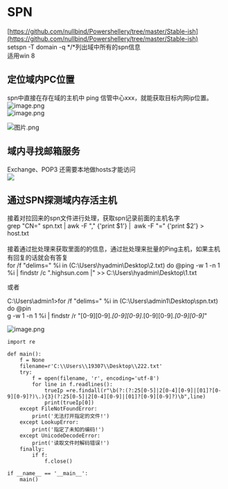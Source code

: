 <a name="eRo5W"></a>
# SPN
[https://github.com/nullbind/Powershellery/tree/master/Stable-ish](https://github.com/nullbind/Powershellery/tree/master/Stable-ish)<br />setspn -T domain -q */*列出域中所有的spn信息<br />适用win 8
<a name="JZImS"></a>
## 定位域内PC位置
spn中直接在存在域的主机中 ping 信管中心xxx，就能获取目标内网ip位置。<br />![image.png](https://cdn.nlark.com/yuque/0/2022/png/1345801/1646276347425-365faca0-c66a-4de8-ab78-30bfa741a6f6.png#clientId=uce5de383-e006-4&from=paste&height=194&id=u06ad0779&originHeight=258&originWidth=764&originalType=binary&ratio=1&size=112924&status=done&style=none&taskId=u13b51727-20d2-4947-8f8c-6678dc79dcc&width=573)<br />![image.png](https://cdn.nlark.com/yuque/0/2022/png/1345801/1646276373285-087f37af-25f7-4050-aaa7-957884c49daa.png#clientId=uce5de383-e006-4&from=paste&height=149&id=ua1848f27&originHeight=199&originWidth=705&originalType=binary&ratio=1&size=46478&status=done&style=none&taskId=uec9d94c4-9fa2-4e55-8ef1-dd1afb55c70&width=529)

![图片.png](https://cdn.nlark.com/yuque/0/2021/png/1345801/1611400553056-4bb7d4bf-5e77-4a6f-a33f-586f4c6e3ce4.png#height=426&id=hDYK9&originHeight=851&originWidth=1722&originalType=binary&ratio=1&size=388826&status=done&style=none&width=861)

<a name="ccvja"></a>
## 域内寻找邮箱服务
Exchange、POP3 还需要本地做hosts才能访问<br />![](https://cdn.nlark.com/yuque/0/2021/png/1345801/1611400894173-1c87142f-2768-4a66-8054-765d22d88ebf.png#height=456&id=DsdMT&originHeight=608&originWidth=644&originalType=binary&ratio=1&status=done&style=none&width=483)
<a name="wXjJx"></a>
## 通过SPN探测域内存活主机
接着对拉回来的spn文件进行处理，获取spn记录前面的主机名字<br />grep "CN=" spn.txt | awk -F "," {'print $1'} |  awk -F "=" {'print $2'} > host.txt<br /> <br />接着通过批处理来获取里面的的信息，通过批处理来批量的Ping主机，如果主机有回复的话就会有答复<br />for /f "delims=" %i in (C:\Users\hyadmin\Desktop\2.txt) do @ping -w 1 -n 1 %i | findstr /c ".highsun.com |" >> C:\Users\hyadmin\Desktop\1.txt

或者

C:\Users\admin1>for /f "delims=" %i in (C:\Users\admin1\Desktop\spn.txt) do @pin<br />g -w 1 -n 1 %i | findstr /r "[0-9][0-9]*\.[0-9][0-9]*\.[0-9][0-9]*\.[0-9][0-9]*"


![image.png](https://cdn.nlark.com/yuque/0/2021/png/1345801/1629358787295-2f4e817a-2949-4907-a45b-92015b650b60.png#height=365&id=bLxC0&originHeight=486&originWidth=660&originalType=binary&ratio=1&size=48620&status=done&style=none&width=495)

```
import re

def main():
    f = None
    filename=r'C:\\Users\\19307\\Desktop\\222.txt'
    try:
        f = open(filename, 'r', encoding='utf-8')
        for line in f.readlines():
            trueIp =re.findall(r"\b(?:(?:25[0-5]|2[0-4][0-9]|[01]?[0-9][0-9]?)\.){3}(?:25[0-5]|2[0-4][0-9]|[01]?[0-9][0-9]?)\b",line)
            print(trueIp[0])
    except FileNotFoundError:
        print('无法打开指定的文件!')
    except LookupError:
        print('指定了未知的编码!')
    except UnicodeDecodeError:
        print('读取文件时解码错误!')
    finally:
        if f:
            f.close()

if __name__ == '__main__':
    main()
```
